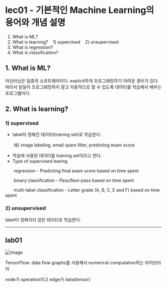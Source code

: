 # lec01 - 기본적인 Machine Learning의 용어와 개념 설명

1. What is ML?
2. What is learning? &nbsp;&nbsp; 1) supervised &nbsp;&nbsp; 2) unsupervised
3. What is regression?
4. What is classification?

## 1. What is ML?
머신러닝은 일종의 소프트웨어이다. explicit하게 프로그래밍하기 어려운 경우가 있다. 따라서 일일이 프로그래밍하지 말고 자동적으로 할 수 있도록 데이터를 학습해서 배우는 프로그램이다.

## 2. What is learning?
### 1) supervised
- label이 정해진 데이터(training set)로 학습한다.

&nbsp;&nbsp;&nbsp;&nbsp;&nbsp;&nbsp; 예) image labeling, email spam filter, predicting exam score

- 학습에 사용된 데이터를 training set이라고 한다.
- Type of supervised learing

&nbsp;&nbsp;&nbsp;&nbsp;&nbsp;&nbsp; regression - Predicting final exam score based on time spent

&nbsp;&nbsp;&nbsp;&nbsp;&nbsp;&nbsp; binary classification - Pass/Non-pass based on time spent

&nbsp;&nbsp;&nbsp;&nbsp;&nbsp;&nbsp; multi-label classification - Letter grade (A, B, C, E and F) based on time spent

### 2) unsupervised
label이 정해지지 않은 데이터로 학습한다.

----

## lab01
![image](https://user-images.githubusercontent.com/55024771/103656515-07471400-4fac-11eb-9361-310fb34132f6.png)

TensorFlow: data flow graphs를 사용해서 numerical computation하는 라이브러리

node가 operation이고 edge가 data(tensor)
